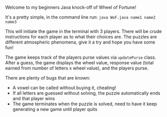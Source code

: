 Welcome to my beginners Java knock-off of Wheel of Fortune!

It's a pretty simple, in the command line run:
```java WoF.java name1 name2 name3```

This will initiate the game in the terminal with 3 players. There will be crude instructions for each player as to what their choices are. The puzzles are different atmospheric phenomena, give it a try and hope you have some fun!

The game keeps track of the players purse values via ```updatePurse``` class. After a guess, the game displays the wheel value, response value (total earned from number of letters x wheel value), and the players purse.

There are plenty of bugs that are known:
<ul>
<li>A vowel can be called without buying it, cheating!</li>
<li>If all letters are guessed without solving, the puzzle automatically ends and that player wins</li>
<li>The game terminates when the puzzle is solved, need to have it keep generating a new game until player quits</li>
</ul>
